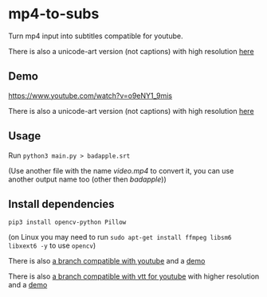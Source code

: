 # mp4-to-subs

Turn mp4 input into subtitles compatible for youtube.

There is also a unicode-art version (not captions) with high resolution [here](https://github.com/donno2048/mp4-to-unicode)

## Demo

https://www.youtube.com/watch?v=o9eNY1_9mis

There is also a unicode-art version (not captions) with high resolution [here](https://github.com/donno2048/mp4-to-unicode)


## Usage

Run `python3 main.py > badapple.srt`

(Use another file with the name _video.mp4_ to convert it, you can use another output name too (other then _badapple_))

## Install dependencies

`pip3 install opencv-python Pillow`

(on Linux you may need to run `sudo apt-get install ffmpeg libsm6 libxext6 -y` to use `opencv`)

There is also [a branch compatible with youtube](https://github.com/donno2048/mp4-to-subs/tree/youtube) and a [demo](https://www.youtube.com/watch?v=o9eNY1_9mis)

There is also [a branch compatible with vtt for youtube](https://github.com/donno2048/mp4-to-subs/tree/vtt) with higher resolution and a [demo](https://www.youtube.com/watch?v=V6jGTFwRf00)
